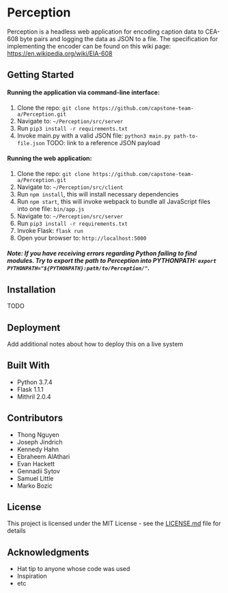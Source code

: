 # Perception


Perception is a headless web application for encoding caption data to CEA-608 byte pairs and logging the data as JSON to a file. The specification for implementing the encoder can be found on this wiki page: https://en.wikipedia.org/wiki/EIA-608

## Getting Started

#### Running the application via command-line interface:

1. Clone the repo: `git clone https://github.com/capstone-team-a/Perception.git`
2. Navigate to: `~/Perception/src/server`
3. Run `pip3 install -r requirements.txt`
4. Invoke main.py with a valid JSON file: `python3 main.py path-to-file.json` TODO: link to a reference JSON payload

#### Running the web application:

1. Clone the repo: `git clone https://github.com/capstone-team-a/Perception.git`
2. Navigate to: `~/Perception/src/client`
3. Run `npm install`, this will install necessary dependencies
4. Run `npm start`, this will invoke webpack to bundle all JavaScript files into one file: `bin/app.js`
5. Navigate to: `~/Perception/src/server`
6. Run `pip3 install -r requirements.txt`
7. Invoke Flask: `flask run`
8. Open your browser to: `http://localhost:5000`

##### Note: If you have receiving errors regarding Python failing to find modules. Try to export the path to Perception into PYTHONPATH: `export PYTHONPATH="${PYTHONPATH}:path/to/Perception/"`. 

## Installation

TODO

## Deployment

Add additional notes about how to deploy this on a live system

## Built With

* Python 3.7.4
* Flask 1.1.1
* Mithril 2.0.4

## Contributors

* Thong Nguyen 
* Joseph Jindrich
* Kennedy Hahn
* Ebraheem AlAthari
* Evan Hackett
* Gennadii Sytov
* Samuel Little
* Marko Bozic

## License

This project is licensed under the MIT License - see the [LICENSE.md](../master/LICENSE) file for details

## Acknowledgments

* Hat tip to anyone whose code was used
* Inspiration
* etc

